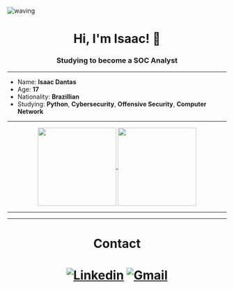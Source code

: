  ![waving](https://capsule-render.vercel.app/api?type=waving&height=200&text=Isaac%20Dantas&fontAlignY=40&color=0:00c8ff,100:1467ff,ffcff&fontColor=fff)

<h1 align="center">Hi, I'm Isaac! 👋</h1>
<h3 align="center">Studying to become a SOC Analyst</h3>

----

  - Name: **Isaac Dantas**
  - Age: **17**
  - Nationality: **Brazillian**
  - Studying: **Python**, **Cybersecurity**, **Offensive Security**, **Computer Network**

----
  
  
</div>
<div display="flex">
   <div align="center">
     
   <a href="https://github.com/anuraghazra/github-readme-stats">
     <img align="center" height=180 src="https://github-readme-stats.vercel.app/api?username=CaasiDantas&show_icons=true&theme=github_dark_dimmed" />
   </a>
   <a href="https://github.com/anuraghazra/convoychat">
     <img align="center" height=180em src="https://github-readme-stats.vercel.app/api/top-langs/?username=CaasiDantas&layout=compact&theme=github_dark_dimmed" />
   </a>
   </div>
</div>

----
  
----

<h1 align="center">Contact<h1>
<div align="center">

[![Linkedin](https://img.shields.io/badge/LinkedIn-0077B5?style=for-the-badge&logo=linkedin&logoColor=white
)](https:/https://www.linkedin.com/in/isaac-dantas-73193b244//)
[![Gmail](https://img.shields.io/badge/Gmail-D14836?style=for-the-badge&logo=gmail&logoColor=white
)](mailto:isaac.gthub.prjt@gmail.com)
</div>
